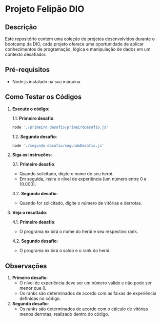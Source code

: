 # Projeto Felipão DIO

## Descrição

Este repositório contém uma coleção de projetos desenvolvidos durante o bootcamp da DIO, cada projeto oferece uma oportunidade de aplicar conhecimentos de programação, lógica e manipulação de dados em um contexto desafiador.

## Pré-requisitos

- Node.js instalado na sua máquina.

## Como Testar os Códigos

1. **Execute o código**:

   1.1. **Primeiro desafio**:
   ```bash
   node './primeiro desafio/primeiroDesafio.js'
   ```
   1.2. **Segundo desafio**:
   ```bash
   node './segundo desafio/segundoDesafio.js'
   ```

2. **Siga as instruções**:
   
   3.1. **Primeiro desafio**:
      - Quando solicitado, digite o nome do seu herói.
      - Em seguida, insira o nível de experiência (um número entre 0 e 10.000).
   
   3.2. **Segundo desafio**:
      - Quando for solicitado, digite o número de vitórias e derrotas.

3. **Veja o resultado**:
   
   4.1. **Primeiro desafio**:
      - O programa exibirá o nome do herói e seu respectivo rank.
   
   4.2. **Segundo desafio**:
      - O programa exibirá o saldo e o rank do herói.

## Observações
1. **Primeiro desafio**:
   - O nível de experiência deve ser um número válido e não pode ser menor que 0.
   - Os ranks são determinados de acordo com as faixas de experiência definidas no código.
2. **Segundo desafio**:
   - Os ranks são determinados de acordo com o cálculo de vitórias menos derrotas, realizado dentro do código.
